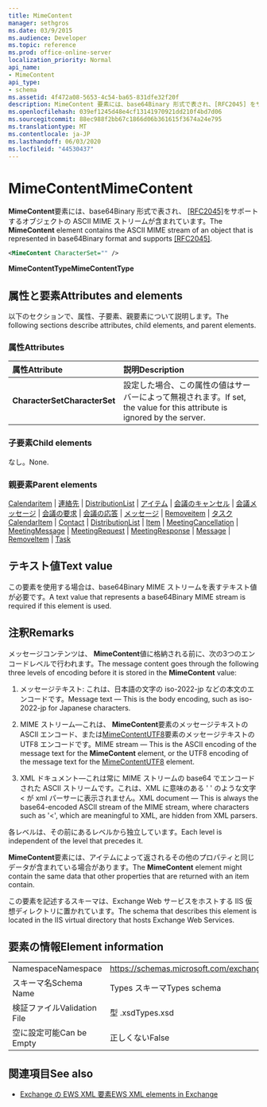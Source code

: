 ```yaml
---
title: MimeContent
manager: sethgros
ms.date: 03/9/2015
ms.audience: Developer
ms.topic: reference
ms.prod: office-online-server
localization_priority: Normal
api_name:
- MimeContent
api_type:
- schema
ms.assetid: 4f472a08-5653-4c54-ba65-831dfe32f20f
description: MimeContent 要素には、base64Binary 形式で表され、[RFC2045] をサポートするオブジェクトの ASCII MIME ストリームが含まれています。
ms.openlocfilehash: 039ef1245d48e4cf13141970921dd210f4bd7d06
ms.sourcegitcommit: 88ec988f2bb67c1866d06b361615f3674a24e795
ms.translationtype: MT
ms.contentlocale: ja-JP
ms.lasthandoff: 06/03/2020
ms.locfileid: "44530437"
---
```

# <a name="mimecontent"></a><span data-ttu-id="d9017-103">MimeContent</span><span class="sxs-lookup"><span data-stu-id="d9017-103">MimeContent</span></span>

<span data-ttu-id="d9017-104">**MimeContent**要素には、base64Binary 形式で表され、 [[RFC2045]](http://www.rfc-editor.org/rfc/rfc2045.txt)をサポートするオブジェクトの ASCII MIME ストリームが含まれています。</span><span class="sxs-lookup"><span data-stu-id="d9017-104">The **MimeContent** element contains the ASCII MIME stream of an object that is represented in base64Binary format and supports [[RFC2045]](http://www.rfc-editor.org/rfc/rfc2045.txt).</span></span>
  
```xml
<MimeContent CharacterSet="" />
```

 <span data-ttu-id="d9017-105">**MimeContentType**</span><span class="sxs-lookup"><span data-stu-id="d9017-105">**MimeContentType**</span></span>
## <a name="attributes-and-elements"></a><span data-ttu-id="d9017-106">属性と要素</span><span class="sxs-lookup"><span data-stu-id="d9017-106">Attributes and elements</span></span>

<span data-ttu-id="d9017-107">以下のセクションで、属性、子要素、親要素について説明します。</span><span class="sxs-lookup"><span data-stu-id="d9017-107">The following sections describe attributes, child elements, and parent elements.</span></span>
  
### <a name="attributes"></a><span data-ttu-id="d9017-108">属性</span><span class="sxs-lookup"><span data-stu-id="d9017-108">Attributes</span></span>

|<span data-ttu-id="d9017-109">**属性**</span><span class="sxs-lookup"><span data-stu-id="d9017-109">**Attribute**</span></span>|<span data-ttu-id="d9017-110">**説明**</span><span class="sxs-lookup"><span data-stu-id="d9017-110">**Description**</span></span>|
|:-----|:-----|
|<span data-ttu-id="d9017-111">**CharacterSet**</span><span class="sxs-lookup"><span data-stu-id="d9017-111">**CharacterSet**</span></span> <br/> |<span data-ttu-id="d9017-112">設定した場合、この属性の値はサーバーによって無視されます。</span><span class="sxs-lookup"><span data-stu-id="d9017-112">If set, the value for this attribute is ignored by the server.</span></span>  <br/> |
   
### <a name="child-elements"></a><span data-ttu-id="d9017-113">子要素</span><span class="sxs-lookup"><span data-stu-id="d9017-113">Child elements</span></span>

<span data-ttu-id="d9017-114">なし。</span><span class="sxs-lookup"><span data-stu-id="d9017-114">None.</span></span>
  
### <a name="parent-elements"></a><span data-ttu-id="d9017-115">親要素</span><span class="sxs-lookup"><span data-stu-id="d9017-115">Parent elements</span></span>

<span data-ttu-id="d9017-116">[Calendaritem](calendaritem.md)  | [連絡先](contact.md)  | [DistributionList](distributionlist.md)  | [アイテム](item.md)  | [会議のキャンセル](meetingcancellation.md)  | [会議メッセージ](meetingmessage.md)  | [会議の要求](meetingrequest.md)  | [会議の応答](meetingresponse.md)  | [メッセージ](message-ex15websvcsotherref.md)  | [Removeitem](removeitem.md)  | [タスク](task.md)</span><span class="sxs-lookup"><span data-stu-id="d9017-116">[CalendarItem](calendaritem.md) | [Contact](contact.md) | [DistributionList](distributionlist.md) | [Item](item.md) | [MeetingCancellation](meetingcancellation.md) | [MeetingMessage](meetingmessage.md) | [MeetingRequest](meetingrequest.md) | [MeetingResponse](meetingresponse.md) | [Message](message-ex15websvcsotherref.md) | [RemoveItem](removeitem.md) | [Task](task.md)</span></span>
  
## <a name="text-value"></a><span data-ttu-id="d9017-117">テキスト値</span><span class="sxs-lookup"><span data-stu-id="d9017-117">Text value</span></span>

<span data-ttu-id="d9017-118">この要素を使用する場合は、base64Binary MIME ストリームを表すテキスト値が必要です。</span><span class="sxs-lookup"><span data-stu-id="d9017-118">A text value that represents a base64Binary MIME stream is required if this element is used.</span></span>
  
## <a name="remarks"></a><span data-ttu-id="d9017-119">注釈</span><span class="sxs-lookup"><span data-stu-id="d9017-119">Remarks</span></span>

<span data-ttu-id="d9017-120">メッセージコンテンツは、 **MimeContent**値に格納される前に、次の3つのエンコードレベルで行われます。</span><span class="sxs-lookup"><span data-stu-id="d9017-120">The message content goes through the following three levels of encoding before it is stored in the **MimeContent** value:</span></span> 
  
1. <span data-ttu-id="d9017-121">メッセージテキスト: これは、日本語の文字の iso-2022-jp などの本文のエンコードです。</span><span class="sxs-lookup"><span data-stu-id="d9017-121">Message text — This is the body encoding, such as iso-2022-jp for Japanese characters.</span></span>
    
2. <span data-ttu-id="d9017-122">MIME ストリーム—これは、 **MimeContent**要素のメッセージテキストの ASCII エンコード、または[MimeContentUTF8](mimecontentutf8.md)要素のメッセージテキストの UTF8 エンコードです。</span><span class="sxs-lookup"><span data-stu-id="d9017-122">MIME stream — This is the ASCII encoding of the message text for the **MimeContent** element, or the UTF8 encoding of the message text for the [MimeContentUTF8](mimecontentutf8.md) element.</span></span> 
    
3. <span data-ttu-id="d9017-123">XML ドキュメント—これは常に MIME ストリームの base64 でエンコードされた ASCII ストリームです。これは、XML に意味のある ' ' のような文字 \< が xml パーサーに表示されません。</span><span class="sxs-lookup"><span data-stu-id="d9017-123">XML document — This is always the base64-encoded ASCII stream of the MIME stream, where characters such as '\<', which are meaningful to XML, are hidden from XML parsers.</span></span>
    
<span data-ttu-id="d9017-124">各レベルは、その前にあるレベルから独立しています。</span><span class="sxs-lookup"><span data-stu-id="d9017-124">Each level is independent of the level that precedes it.</span></span>
  
<span data-ttu-id="d9017-125">**MimeContent**要素には、アイテムによって返されるその他のプロパティと同じデータが含まれている場合があります。</span><span class="sxs-lookup"><span data-stu-id="d9017-125">The **MimeContent** element might contain the same data that other properties that are returned with an item contain.</span></span> 
  
<span data-ttu-id="d9017-126">この要素を記述するスキーマは、Exchange Web サービスをホストする IIS 仮想ディレクトリに置かれています。</span><span class="sxs-lookup"><span data-stu-id="d9017-126">The schema that describes this element is located in the IIS virtual directory that hosts Exchange Web Services.</span></span>
  
## <a name="element-information"></a><span data-ttu-id="d9017-127">要素の情報</span><span class="sxs-lookup"><span data-stu-id="d9017-127">Element information</span></span>

|||
|:-----|:-----|
|<span data-ttu-id="d9017-128">Namespace</span><span class="sxs-lookup"><span data-stu-id="d9017-128">Namespace</span></span>  <br/> |https://schemas.microsoft.com/exchange/services/2006/types  <br/> |
|<span data-ttu-id="d9017-129">スキーマ名</span><span class="sxs-lookup"><span data-stu-id="d9017-129">Schema Name</span></span>  <br/> |<span data-ttu-id="d9017-130">Types スキーマ</span><span class="sxs-lookup"><span data-stu-id="d9017-130">Types schema</span></span>  <br/> |
|<span data-ttu-id="d9017-131">検証ファイル</span><span class="sxs-lookup"><span data-stu-id="d9017-131">Validation File</span></span>  <br/> |<span data-ttu-id="d9017-132">型 .xsd</span><span class="sxs-lookup"><span data-stu-id="d9017-132">Types.xsd</span></span>  <br/> |
|<span data-ttu-id="d9017-133">空に設定可能</span><span class="sxs-lookup"><span data-stu-id="d9017-133">Can be Empty</span></span>  <br/> |<span data-ttu-id="d9017-134">正しくない</span><span class="sxs-lookup"><span data-stu-id="d9017-134">False</span></span>  <br/> |
   
## <a name="see-also"></a><span data-ttu-id="d9017-135">関連項目</span><span class="sxs-lookup"><span data-stu-id="d9017-135">See also</span></span>



- [<span data-ttu-id="d9017-136">Exchange の EWS XML 要素</span><span class="sxs-lookup"><span data-stu-id="d9017-136">EWS XML elements in Exchange</span></span>](ews-xml-elements-in-exchange.md)

